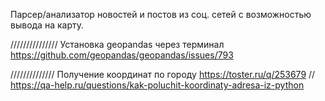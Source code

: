 Парсер/анализатор новостей и постов из соц. сетей с возможностью вывода на карту.

///////////////
Установка geopandas через терминал https://github.com/geopandas/geopandas/issues/793

//////////////
Получение координат по городу https://toster.ru/q/253679 // https://qa-help.ru/questions/kak-poluchit-koordinaty-adresa-iz-python
